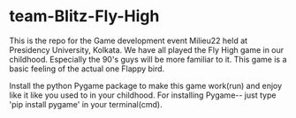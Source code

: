 # team-Blitz-Fly-High
This is the repo for the Game development event Milieu22 held at Presidency University, Kolkata. We have all played the Fly High game in our childhood. Especially the 90's guys will be more familiar to it. This game is a basic feeling of the actual one Flappy bird.

Install the python Pygame package to make this game work(run) and enjoy like it like you used to in your childhood. For installing Pygame-- just type 'pip install pygame' in your terminal(cmd).
